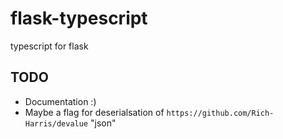 # flask-typescript

typescript for flask


## TODO

* Documentation :)
* Maybe a flag for deserialsation of `https://github.com/Rich-Harris/devalue` "json"
